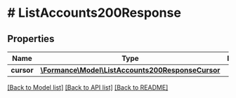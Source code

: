 # # ListAccounts200Response

## Properties

Name | Type | Description | Notes
------------ | ------------- | ------------- | -------------
**cursor** | [**\Formance\Model\ListAccounts200ResponseCursor**](ListAccounts200ResponseCursor.md) |  |

[[Back to Model list]](../../README.md#models) [[Back to API list]](../../README.md#endpoints) [[Back to README]](../../README.md)

